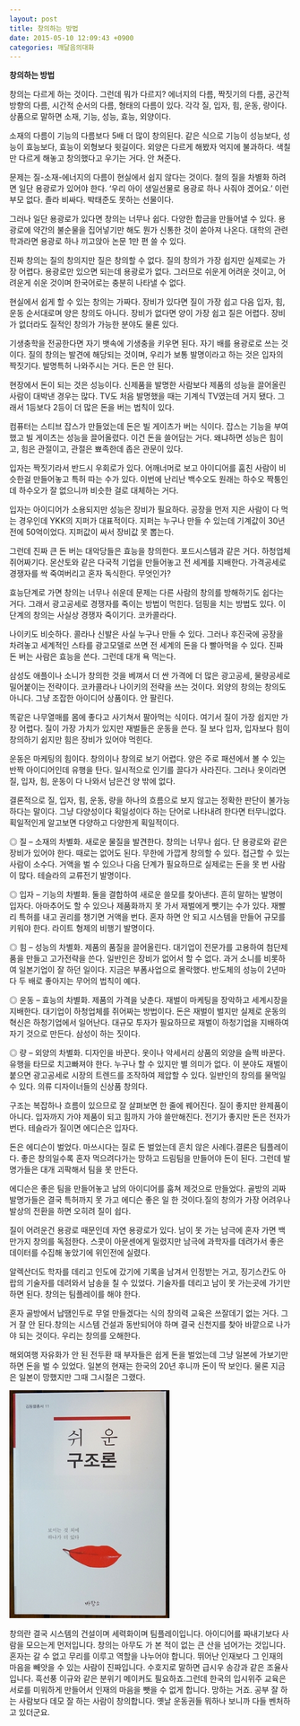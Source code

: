 ```yaml
---
layout: post
title: 창의하는 방법
date: 2015-05-10 12:09:43 +0900
categories: 깨달음의대화
---
```

**창의하는 방법** 

  


창의는 다르게 하는 것이다. 그런데 뭐가 다르지? 에너지의 다름, 짝짓기의 다름, 공간적 방향의 다름, 시간적 순서의 다름, 형태의 다름이 있다. 각각 질, 입자, 힘, 운동, 량이다. 상품으로 말하면 소재, 기능, 성능, 효능, 외양이다. 

  


소재의 다름이 기능의 다름보다 5배 더 많이 창의된다. 같은 식으로 기능이 성능보다, 성능이 효능보다, 효능이 외형보다 윗길이다. 외양은 다르게 해봤자 억지에 불과하다. 색칠만 다르게 해놓고 창의했다고 우기는 거다. 안 쳐준다. 

  


문제는 질-소재-에너지의 다름이 현실에서 쉽지 않다는 것이다. 철의 질을 차별화 하려면 일단 용광로가 있어야 한다. ‘우리 아이 생일선물로 용광로 하나 사줘야 겠어요.’ 이런 부모 없다. 졸라 비싸다. 박태준도 못하는 선물이다. 

  


그러나 일단 용광로가 있다면 창의는 너무나 쉽다. 다양한 합금을 만들어낼 수 있다. 용광로에 약간의 불순물을 집어넣기만 해도 뭔가 신통한 것이 쏟아져 나온다. 대학의 관련학과라면 용광로 하나 끼고앉아 논문 1만 편 쓸 수 있다. 

  


진짜 창의는 질의 창의지만 질은 창의할 수 없다. 질의 창의가 가장 쉽지만 실제로는 가장 어렵다. 용광로만 있으면 되는데 용광로가 없다. 그러므로 쉬운게 어려운 것이고, 어려운게 쉬운 것이며 한국어로는 충분히 나타낼 수 없다. 

  


현실에서 쉽게 할 수 있는 창의는 가짜다. 장비가 있다면 질이 가장 쉽고 다음 입자, 힘, 운동 순서대로며 양은 창의도 아니다. 장비가 없다면 양이 가장 쉽고 질은 어렵다. 장비가 없더라도 질적인 창의가 가능한 분야도 물론 있다. 

  


기생충학을 전공한다면 자기 뱃속에 기생충을 키우면 된다. 자기 배를 용광로로 쓰는 것이다. 질의 창의는 발견에 해당되는 것이며, 우리가 보통 발명이라고 하는 것은 입자의 짝짓기다. 발명특허 나와주시는 거다. 돈은 안 된다. 

  


현장에서 돈이 되는 것은 성능이다. 신제품을 발명한 사람보다 제품의 성능을 끌어올린 사람이 대박낸 경우는 많다. TV도 처음 발명했을 때는 기계식 TV였는데 거지 됐다. 그래서 1등보다 2등이 더 많은 돈을 버는 법칙이 있다. 

  


컴퓨터는 스티브 잡스가 만들었는데 돈은 빌 게이츠가 버는 식이다. 잡스는 기능을 부여했고 빌 게이츠는 성능을 끌어올렸다. 이건 돈을 쓸어담는 거다. 왜냐하면 성능은 힘이고, 힘은 관절이고, 관절은 뾰족한데 좁은 관문이 있다. 

  


입자는 짝짓기라서 반드시 우회로가 있다. 어깨너머로 보고 아이디어를 훔친 사람이 비슷한걸 만들어놓고 특허 따는 수가 있다. 이번에 난리난 백수오도 원래는 하수오 짝퉁인데 하수오가 잘 없으니까 비슷한 걸로 대체하는 거다. 

  


입자는 아이디어가 소용되지만 성능은 장비가 필요하다. 공장을 먼저 지은 사람이 다 먹는 경우인데 YKK의 지퍼가 대표적이다. 지퍼는 누구나 만들 수 있는데 기계값이 30년 전에 50억이었다. 지퍼값이 싸서 장비값 못 뽑는다. 

  


그런데 진짜 큰 돈 버는 대악당들은 효능을 창의한다. 포드시스템과 같은 거다. 하청업체 쥐어짜기다. 몬산토와 같은 다국적 기업을 만들어놓고 전 세계를 지배한다. 가격공세로 경쟁자를 싹 죽여버리고 혼자 독식한다. 무엇인가? 

  


효능단계로 가면 창의는 너무나 쉬운데 문제는 다른 사람의 창의를 방해하기도 쉽다는 거다. 그래서 광고공세로 경쟁자를 죽이는 방법이 먹힌다. 덤핑을 치는 방법도 있다. 이 단계의 창의는 사실상 경쟁자 죽이기다. 코카콜라다. 

  


나이키도 비슷하다. 콜라나 신발은 사실 누구나 만들 수 있다. 그러나 후진국에 공장을 차려놓고 세계적인 스타를 광고모델로 쓰면 전 세계의 돈을 다 빨아먹을 수 있다. 진짜 돈 버는 사람은 효능을 쓴다. 그런데 대개 욕 먹는다. 

  


삼성도 애플이나 소니가 창의한 것을 베껴서 더 싼 가격에 더 많은 광고공세, 물량공세로 밀어붙이는 전략이다. 코카콜라나 나이키의 전략을 쓰는 것이다. 외양의 창의는 창의도 아니다. 그냥 조잡한 아이디어 상품이다. 안 팔린다. 

  


똑같은 나무열매를 몸에 좋다고 사기쳐서 팔아먹는 식이다. 여기서 질이 가장 쉽지만 가장 어렵다. 질이 가장 가치가 있지만 재벌들은 운동을 쓴다. 질 보다 입자, 입자보다 힘이 창의하기 쉽지만 힘은 장비가 있어야 먹힌다. 

  


운동은 마케팅의 힘이다. 창의이나 창의로 보기 어렵다. 양은 주로 패션에서 볼 수 있는 반짝 아이디어인데 유행을 탄다. 일시적으로 인기를 끌다가 사라진다. 그러나 옷이라면 질, 입자, 힘, 운동이 다 나와서 남은건 양 밖에 없다. 

  


결론적으로 질, 입자, 힘, 운동, 량을 하나의 흐름으로 보지 않고는 정확한 판단이 불가능하다는 말이다. 그냥 다양성이다 획일성이다 하는 단어로 나타내려 한다면 터무니없다. 획일적인게 알고보면 다양하고 다양한게 획일적이다. 

  


◎ 질 – 소재의 차별화. 새로운 물질을 발견한다. 창의는 너무나 쉽다. 단 용광로와 같은 장비가 있어야 한다. 때로는 없어도 된다. 무한에 가깝게 창의할 수 있다. 접근할 수 있는 사람이 소수다. 거액을 벌 수 있으나 다음 단계가 필요하므로 실제로는 돈을 못 번 사람이 많다. 테슬라의 교류전기 발명이다. 

  


◎ 입자 – 기능의 차별화. 둘을 결합하여 새로운 쓸모를 찾아낸다. 흔히 말하는 발명이 입자다. 아마추어도 할 수 있으나 제품화까지 못 가서 재벌에게 뺏기는 수가 있다. 재빨리 특허를 내고 권리를 챙기면 거액을 번다. 혼자 하면 안 되고 시스템을 만들어 규모를 키워야 한다. 라이트 형제의 비행기 발명이다. 

  


◎ 힘 – 성능의 차별화. 제품의 품질을 끌어올린다. 대기업이 전문가를 고용하여 첨단제품을 만들고 고가전략을 쓴다. 일반인은 장비가 없어서 할 수 없다. 과거 소니를 비롯하여 일본기업이 잘 하던 일이다. 지금은 부폼사업으로 몰락했다. 반도체의 성능이 2년마다 두 배로 좋아지는 무어의 법칙이 예다. 

  


◎ 운동 – 효능의 차별화. 제품의 가격을 낮춘다. 재벌이 마케팅을 장악하고 세계시장을 지배한다. 대기업이 하청업체를 쥐어짜는 방법이다. 돈은 재벌이 벌지만 실제로 운동의 혁신은 하청기업에서 일어난다. 대규모 투자가 필요하므로 재벌이 하청기업을 지배하여 자기 것으로 만든다. 삼성이 하는 짓이다. 

  


◎ 량 – 외양의 차별화. 디자인을 바꾼다. 옷이나 악세서리 상품의 외양을 슬쩍 바꾼다. 유행을 타므로 치고빠져야 한다. 누구나 할 수 있지만 별 의미가 없다. 이 분야도 재벌이 붙으면 광고공세로 시장의 트렌드를 조작하여 제압할 수 있다. 일반인의 창의를 물먹일 수 있다. 의류 디자이너들의 신상품 창의다. 

  


구조는 복잡하나 흐름이 있으므로 잘 살펴보면 한 줄에 꿰어진다. 질이 좋지만 완제품이 아니다. 입자까지 가야 제품이 되고 힘까지 가야 쓸만해진다. 전기가 좋지만 돈은 전자가 번다. 테슬라가 질이면 에디슨은 입자다.

  


돈은 에디슨이 벌었다. 마쓰시다는 질로 돈 벌었는데 흔치 않은 사례다.결론은 팀플레이다. 좋은 창의일수록 혼자 먹으려다가는 망하고 드림팀을 만들어야 돈이 된다. 그런데 발명가들은 대개 괴팍해서 팀을 못 만든다.

  


에디슨은 좋은 팀을 만들어놓고 남의 아이디어를 훔쳐 제것으로 만들었다. 골방의 괴짜 발명가들은 결국 특허까지 못 가고 에디슨 좋은 일 한 것이다.질의 창의가 가장 어려우나 발상의 전환을 하면 오히려 질이 쉽다.

  


질이 어려운건 용광로 때문인데 자연 용광로가 있다. 남이 못 가는 남극에 혼자 가면 백만가지 창의를 독점한다. 스콧이 아문센에게 밀렸지만 남극에 과학자를 데려가서 좋은 데이터를 수집해 놓았기에 위인전에 실렸다.

  


알렉산더도 학자를 데리고 인도에 갔기에 기록을 남겨서 인정받는 거고, 징기스칸도 아랍의 기술자를 데려와서 남송을 칠 수 있었다. 기술자를 데리고 남이 못 가는곳에 가기만 하면 된다. 창의는 팀플레이를 해야 한다.

  


혼자 골방에서 납땜인두로 무얼 만들겠다는 식의 창의력 교육은 쓰잘데기 없는 거다. 그거 잘 안 된다.창의는 시스템 건설과 동반되어야 하며 결국 신천지를 찾아 바깥으로 나가야 되는 것이다. 우리는 창의를 오해한다.

  


해외여행 자유화가 안 된 전두환 때 부자들은 쉽게 돈을 벌었는데 그냥 일본에 가보기만 하면 돈을 벌 수 있었다. 일본의 현재는 한국의 20년 후니까 돈이 딱 보인다. 물론 지금은 일본이 망했지만 그때 그시절은 그랬다.

  


  



<img src="files/attach/images/198/651/589/DSC01491.JPG" alt="DSC01491.JPG" width="286" height="406" /> 

  


창의란 결국 시스템의 건설이며 세력화이며 팀플레이입니다. 아이디어를 짜내기보다 사람을 모으는게 먼저입니다. 창의는 아무도 가 본 적이 없는 큰 산을 넘어가는 것입니다. 혼자는 갈 수 없고 무리를 이루고 역할을 나누어야 합니다. 뛰어난 인재보다 그 인재의 마음을 빼앗을 수 있는 사람이 진짜입니다. 수호지로 말하면 급시우 송강과 같은 조율사입니다. 흑선풍 이규와 같은 분위기 메이커도 필요하죠.그런데 한국의 입시위주 교육은 서로를 미워하게 만들어서 인재의 마음을 뺏을 수 없게 합니다. 망하는 거죠. 공부 잘 하는 사람보다 데모 잘 하는 사람이 창의합니다. 옛날 운동권들 뭐하나 보니까 다들 벤처하고 있더군요.
